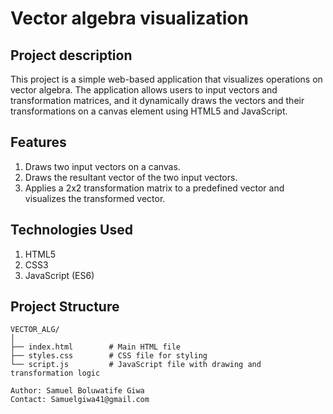 # Vector algebra visualization

## Project description

This project is a simple web-based application that visualizes operations on  vector algebra. The application allows users to input vectors and transformation matrices, and it dynamically draws the vectors and their transformations on a canvas element using HTML5 and JavaScript.


## Features

1. Draws two input vectors on a canvas.
2. Draws the resultant vector of the two input vectors.
3. Applies a 2x2 transformation matrix to a predefined vector and visualizes the transformed vector.

## Technologies Used
1. HTML5
2. CSS3
3. JavaScript (ES6)

## Project Structure

```plaintext
VECTOR_ALG/
│
├── index.html        # Main HTML file
├── styles.css        # CSS file for styling
└── script.js         # JavaScript file with drawing and transformation logic

Author: Samuel Boluwatife Giwa
Contact: Samuelgiwa41@gmail.com